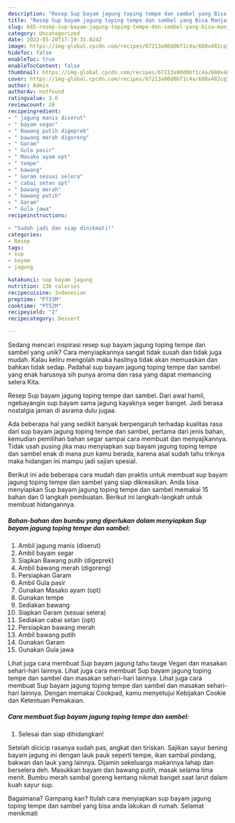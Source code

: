 ```yaml
---
description: "Resep Sup bayam jagung toping tempe dan sambel yang Bisa Manjain Lidah"
title: "Resep Sup bayam jagung toping tempe dan sambel yang Bisa Manjain Lidah"
slug: 685-resep-sup-bayam-jagung-toping-tempe-dan-sambel-yang-bisa-manjain-lidah
category: Uncategorized
date: 2022-05-20T17:19:31.824Z
image: https://img-global.cpcdn.com/recipes/67213a90d0bf1c4a/680x482cq70/sup-bayam-jagung-toping-tempe-dan-sambel-foto-resep-utama.jpg
hideToc: false
enableToc: true
enableTocContent: false
thumbnail: https://img-global.cpcdn.com/recipes/67213a90d0bf1c4a/680x482cq70/sup-bayam-jagung-toping-tempe-dan-sambel-foto-resep-utama.jpg
cover: https://img-global.cpcdn.com/recipes/67213a90d0bf1c4a/680x482cq70/sup-bayam-jagung-toping-tempe-dan-sambel-foto-resep-utama.jpg
author: Admin
authorAv: notfound
ratingvalue: 3.6
reviewcount: 20
recipeingredient:
- " jagung manis diserut"
- " bayam segar"
- " Bawang putih digeprek"
- " bawang merah digoreng"
- " Garam"
- " Gula pasir"
- " Masako ayam opt"
- " tempe"
- " bawang"
- " Garam sesuai selera"
- " cabai setan opt"
- " bawang merah"
- " bawang putih"
- " Garam"
- " Gula jawa"
recipeinstructions:

- "Sudah jadi dan siap dinikmati!"
categories:
- Resep
tags:
- sup
- bayam
- jagung

katakunci: sup bayam jagung 
nutrition: 236 calories
recipecuisine: Indonesian
preptime: "PT33M"
cooktime: "PT52M"
recipeyield: "2"
recipecategory: Dessert

---
```





Sedang mencari inspirasi resep sup bayam jagung toping tempe dan sambel yang unik? Cara menyiapkannya sangat tidak susah dan tidak juga mudah. Kalau keliru mengolah maka hasilnya tidak akan memuaskan dan bahkan tidak sedap. Padahal sup bayam jagung toping tempe dan sambel yang enak harusnya sih punya aroma dan rasa yang dapat memancing selera Kita.





Resep Sup bayam jagung toping tempe dan sambel. Dari awal hamil, ngebayangin sup bayam sama jagung kayaknya seger banget. Jadi berasa nostalgia jaman di asrama dulu jugaa.

Ada beberapa hal yang sedikit banyak berpengaruh terhadap kualitas rasa dari sup bayam jagung toping tempe dan sambel, pertama dari jenis bahan, kemudian pemilihan bahan segar sampai cara membuat dan menyajikannya. Tidak usah pusing jika mau menyiapkan sup bayam jagung toping tempe dan sambel enak di mana pun kamu berada, karena asal sudah tahu triknya maka hidangan ini mampu jadi sajian spesial.






Berikut ini ada beberapa cara mudah dan praktis untuk membuat sup bayam jagung toping tempe dan sambel yang siap dikreasikan. Anda bisa menyiapkan Sup bayam jagung toping tempe dan sambel memakai 15 bahan dan 0 langkah pembuatan. Berikut ini langkah-langkah untuk membuat hidangannya.

<!--inarticleads1-->

##### Bahan-bahan dan bumbu yang diperlukan dalam menyiapkan Sup bayam jagung toping tempe dan sambel:

1. Ambil  jagung manis (diserut)
1. Ambil  bayam segar
1. Siapkan  Bawang putih (digeprek)
1. Ambil  bawang merah (digoreng)
1. Persiapkan  Garam
1. Ambil  Gula pasir
1. Gunakan  Masako ayam (opt)
1. Gunakan  tempe
1. Sediakan  bawang
1. Siapkan  Garam (sesuai selera)
1. Sediakan  cabai setan (opt)
1. Persiapkan  bawang merah
1. Ambil  bawang putih
1. Gunakan  Garam
1. Gunakan  Gula jawa


Lihat juga cara membuat Sup bayam jagung tahu tauge Vegan dan masakan sehari-hari lainnya. Lihat juga cara membuat Sup bayam jagung toping tempe dan sambel dan masakan sehari-hari lainnya. Lihat juga cara membuat Sup bayam jagung toping tempe dan sambel dan masakan sehari-hari lainnya. Dengan memakai Cookpad, kamu menyetujui Kebijakan Cookie dan Ketentuan Pemakaian. 

<!--inarticleads2-->

##### Cara membuat Sup bayam jagung toping tempe dan sambel:


1. Selesai dan siap dihidangkan!

Setelah dicicip rasanya sudah pas, angkat dan tiriskan. Sajikan sayur bening bayam jagung ini dengan lauk pauk seperti tempe, ikan sambal pindang, bakwan dan lauk yang lainnya. Dijamin sekeluarga makannya lahap dan berselera deh. Masukkan bayam dan bawang putih, masak selama lima menit. Bumbu merah sambal goreng kentang nikmat banget saat larut dalam kuah sayur sup. 

Bagaimana? Gampang kan? Itulah cara menyiapkan sup bayam jagung toping tempe dan sambel yang bisa anda lakukan di rumah. Selamat menikmati
